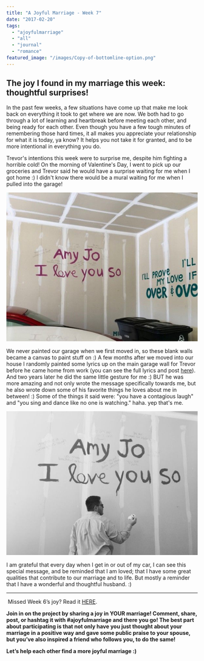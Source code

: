 ```yaml
---
title: "A Joyful Marriage - Week 7"
date: "2017-02-20"
tags:
  - "ajoyfulmarriage"
  - "all"
  - "journal"
  - "romance"
featured_image: "/images/Copy-of-bottomline-option.png"
---
```


## The joy I found in my marriage this week: thoughtful surprises!

In the past few weeks, a few situations have come up that make me look back on everything it took to get where we are now. We both had to go through a lot of learning and heartbreak before meeting each other, and being ready for each other. Even though you have a few tough minutes of remembering those hard times, it all makes you appreciate your relationship for what it is today, ya know? It helps you not take it for granted, and to be more intentional in everything you do.

Trevor's intentions this week were to surprise me, despite him fighting a horrible cold! On the morning of Valentine's Day, I went to pick up our groceries and Trevor said he would have a surprise waiting for me when I got home :) I didn't know there would be a mural waiting for me when I pulled into the garage!

![garage art, love mural, mural on valentine's day, painting a beautiful message for spouse, thoughtful ideas for spouse, a joyful marriage, finding joy in marriage, finding joy, marriage advice, positive marriage, a positive marriage, positive marriage examples, marriage goals, relationship goals, newlywed goals, newlywed life, newlywed advice, newlywed help, lds newlyweds, lds marriage, lds marriage advice, marriage campaign](/images/IMG_1557.jpg)

We never painted our garage when we first moved in, so these blank walls became a canvas to paint stuff on :) A few months after we moved into our house I randomly painted some lyrics up on the main garage wall for Trevor before he came home from work (you can see the full lyrics and post [here](http://freshlymarried.com/our-first-year-being-homeowners/)). And two years later he did the same little gesture for me :) BUT he was more amazing and not only wrote the message specifically towards me, but he also wrote down some of his favorite things he loves about me in between! :) Some of the things it said were: "you have a contagious laugh" and "you sing and dance like no one is watching." haha. yep that's me.

![garage art, love mural, mural on valentine's day, painting a beautiful message for spouse, thoughtful ideas for spouse, a joyful marriage, finding joy in marriage, finding joy, marriage advice, positive marriage, a positive marriage, positive marriage examples, marriage goals, relationship goals, newlywed goals, newlywed life, newlywed advice, newlywed help, lds newlyweds, lds marriage, lds marriage advice, marriage campaign](/images/IMG_1822.jpg)

I am grateful that every day when I get in or out of my car, I can see this special message, and be reminded that I am loved; that I have some great qualities that contribute to our marriage and to life. But mostly a reminder that I have a wonderful and thoughtful husband. :)

* * *

 Missed Week 6’s joy? Read it [HERE](http://freshlymarried.com/ajoyfulmarriage-week-6/).

**Join in on the project by sharing a joy in YOUR marriage! Comment, share, post, or hashtag it with #ajoyfulmarriage and there you go! The best part about participating is that not only have you just thought about your marriage in a positive way and gave some public praise to your spouse, but you’ve also inspired a friend who follows you, to do the same!**

**Let’s help each other find a more joyful marriage :)**
